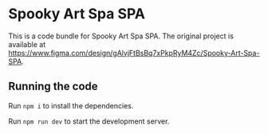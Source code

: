 
  # Spooky Art Spa SPA

  This is a code bundle for Spooky Art Spa SPA. The original project is available at https://www.figma.com/design/gAlvjFtBsBq7xPkpRyM4Zc/Spooky-Art-Spa-SPA.

  ## Running the code

  Run `npm i` to install the dependencies.

  Run `npm run dev` to start the development server.
  